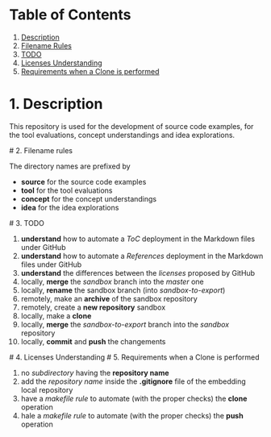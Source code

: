 # Table of Contents

1. [Description](#description)
2. [Filename Rules](#filename-rules)
3. [TODO](#todo)
4. [Licenses Understanding](#licenses-understanding)
5. [Requirements when a Clone is performed](#requirements-when-a-Clone-is-performed)

<a name="description"></a>
# 1. Description

This repository is used for the development of source code examples, for the tool evaluations, concept understandings and idea explorations.

<a name="filename-rules"/>
# 2. Filename rules

The directory names are prefixed by

* **source** for the source code examples
* **tool** for the tool evaluations
* **concept** for the concept understandings
* **idea** for the idea explorations

<a name="todo"/>
# 3. TODO

1. **understand** how to automate a *ToC* deployment in the Markdown files under GitHub
2. **understand** how to automate a *References* deployment in the Markdown files under GitHub
3. **understand** the differences between the *licenses* proposed by GitHub
4. locally, **merge** the *sandbox* branch into the *master* one
5. locally, **rename** the sandbox branch (into *sandbox-to-export*)
6. remotely, make an **archive** of the sandbox repository
7. remotely, create a **new repository** sandbox
8. locally, make a **clone**
9. locally, **merge** the *sandbox-to-export* branch into the *sandbox* repository
10. locally, **commit** and **push** the changements

<a name="licenses-understanding"/>
# 4. Licenses Understanding

<a name="requirements-when-a-Clone-is-performed"/>
# 5. Requirements when a Clone is performed

1. no *subdirectory* having the **repository name**
2. add the *repository name* inside the **.gitignore** file of the embedding local repository
3. have a *makefile rule* to automate (with the proper checks) the **clone** operation
4. hale a *makefile rule* to automate (with the proper checks) the **push** operation
